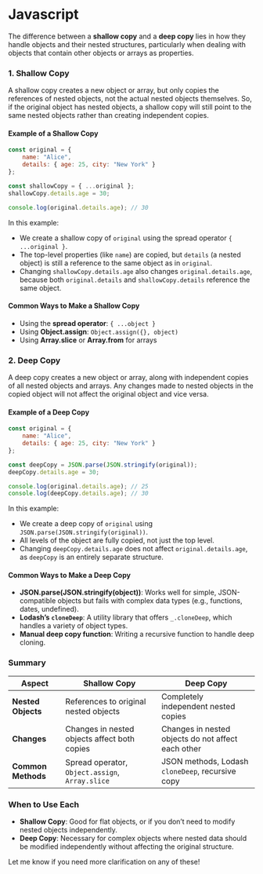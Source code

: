 # Javascript


The difference between a **shallow copy** and a **deep copy** lies in how they handle objects and their nested structures, particularly when dealing with objects that contain other objects or arrays as properties.

### 1. **Shallow Copy**

A shallow copy creates a new object or array, but only copies the references of nested objects, not the actual nested objects themselves. So, if the original object has nested objects, a shallow copy will still point to the same nested objects rather than creating independent copies. 

#### Example of a Shallow Copy

```javascript
const original = {
    name: "Alice",
    details: { age: 25, city: "New York" }
};

const shallowCopy = { ...original };
shallowCopy.details.age = 30;

console.log(original.details.age); // 30
```

In this example:
- We create a shallow copy of `original` using the spread operator `{ ...original }`.
- The top-level properties (like `name`) are copied, but `details` (a nested object) is still a reference to the same object as in `original`.
- Changing `shallowCopy.details.age` also changes `original.details.age`, because both `original.details` and `shallowCopy.details` reference the same object.

#### Common Ways to Make a Shallow Copy
- Using the **spread operator**: `{ ...object }`
- Using **Object.assign**: `Object.assign({}, object)`
- Using **Array.slice** or **Array.from** for arrays

### 2. **Deep Copy**

A deep copy creates a new object or array, along with independent copies of all nested objects and arrays. Any changes made to nested objects in the copied object will not affect the original object and vice versa.

#### Example of a Deep Copy

```javascript
const original = {
    name: "Alice",
    details: { age: 25, city: "New York" }
};

const deepCopy = JSON.parse(JSON.stringify(original));
deepCopy.details.age = 30;

console.log(original.details.age); // 25
console.log(deepCopy.details.age); // 30
```

In this example:
- We create a deep copy of `original` using `JSON.parse(JSON.stringify(original))`.
- All levels of the object are fully copied, not just the top level.
- Changing `deepCopy.details.age` does not affect `original.details.age`, as `deepCopy` is an entirely separate structure.

#### Common Ways to Make a Deep Copy
- **JSON.parse(JSON.stringify(object))**: Works well for simple, JSON-compatible objects but fails with complex data types (e.g., functions, dates, undefined).
- **Lodash’s `cloneDeep`**: A utility library that offers `_.cloneDeep`, which handles a variety of object types.
- **Manual deep copy function**: Writing a recursive function to handle deep cloning.

### Summary

| Aspect             | Shallow Copy                                        | Deep Copy                                         |
|--------------------|-----------------------------------------------------|---------------------------------------------------|
| **Nested Objects** | References to original nested objects               | Completely independent nested copies              |
| **Changes**        | Changes in nested objects affect both copies        | Changes in nested objects do not affect each other|
| **Common Methods** | Spread operator, `Object.assign`, `Array.slice`     | JSON methods, Lodash `cloneDeep`, recursive copy  |

### When to Use Each
- **Shallow Copy**: Good for flat objects, or if you don’t need to modify nested objects independently.
- **Deep Copy**: Necessary for complex objects where nested data should be modified independently without affecting the original structure.

Let me know if you need more clarification on any of these!
